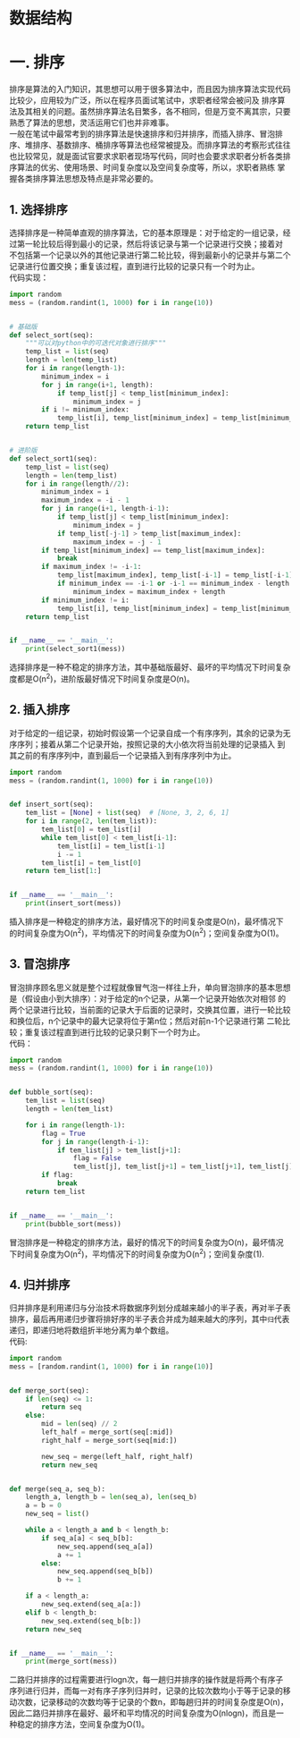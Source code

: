 # 数据结构    

# 一. 排序    
排序是算法的入门知识，其思想可以用于很多算法中，而且因为排序算法实现代码比较少，应用较为广泛，所以在程序员面试笔试中，求职者经常会被问及
排序算法及其相关的问题。虽然排序算法名目繁多，各不相同，但是万变不离其宗，只要熟悉了算法的思想，灵活运用它们也并非难事。     
一般在笔试中最常考到的排序算法是快速排序和归并排序，而插入排序、冒泡排序、堆排序、基数排序、桶排序等算法也经常被提及。而排序算法的考察形式往往
也比较常见，就是面试官要求求职者现场写代码，同时也会要求求职者分析各类排序算法的优劣、使用场景、时间复杂度以及空间复杂度等，所以，求职者熟练
掌握各类排序算法思想及特点是非常必要的。     

## 1. 选择排序     
选择排序是一种简单直观的排序算法，它的基本原理是：对于给定的一组记录，经过第一轮比较后得到最小的记录，然后将该记录与第一个记录进行交换；接着对
不包括第一个记录以外的其他记录进行第二轮比较，得到最新小的记录并与第二个记录进行位置交换；重复该过程，直到进行比较的记录只有一个时为止。      
代码实现：      
```python    
import random
mess = (random.randint(1, 1000) for i in range(10))


# 基础版
def select_sort(seq):
    """可以对python中的可迭代对象进行排序"""
    temp_list = list(seq)
    length = len(temp_list)
    for i in range(length-1):
        minimum_index = i
        for j in range(i+1, length):
            if temp_list[j] < temp_list[minimum_index]:
                minimum_index = j
        if i != minimum_index:
            temp_list[i], temp_list[minimum_index] = temp_list[minimum_index], temp_list[i]
    return temp_list


# 进阶版
def select_sort1(seq):
    temp_list = list(seq)
    length = len(temp_list)
    for i in range(length//2):
        minimum_index = i
        maximum_index = -i - 1
        for j in range(i+1, length-i-1):
            if temp_list[j] < temp_list[minimum_index]:
                minimum_index = j
            if temp_list[-j-1] > temp_list[maximum_index]:
                maximum_index = -j - 1
        if temp_list[minimum_index] == temp_list[maximum_index]:
            break
        if maximum_index != -i-1:
            temp_list[maximum_index], temp_list[-i-1] = temp_list[-i-1], temp_list[maximum_index]
            if minimum_index == -i-1 or -i-1 == minimum_index - length:
                minimum_index = maximum_index + length
        if minimum_index != i:
            temp_list[i], temp_list[minimum_index] = temp_list[minimum_index], temp_list[i]
    return temp_list


if __name__ == '__main__':
    print(select_sort1(mess))
```     
选择排序是一种不稳定的排序方法，其中基础版最好、最坏的平均情况下时间复杂度都是O(n<sup>2</sup>)，进阶版最好情况下时间复杂度是O(n)。


## 2. 插入排序    
对于给定的一组记录，初始时假设第一个记录自成一个有序序列，其余的记录为无序序列；接着从第二个记录开始，按照记录的大小依次将当前处理的记录插入
到其之前的有序序列中，直到最后一个记录插入到有序序列中为止。       
```python    
import random
mess = (random.randint(1, 1000) for i in range(10))


def insert_sort(seq):
    tem_list = [None] + list(seq)  # [None, 3, 2, 6, 1]
    for i in range(2, len(tem_list)):
        tem_list[0] = tem_list[i]
        while tem_list[0] < tem_list[i-1]:
            tem_list[i] = tem_list[i-1]
            i -= 1
        tem_list[i] = tem_list[0]
    return tem_list[1:]


if __name__ == '__main__':
    print(insert_sort(mess))
```     
插入排序是一种稳定的排序方法，最好情况下的时间复杂度是O(n)，最坏情况下的时间复杂度为O(n<sup>2</sup>)，平均情况下的时间复杂度为O(n<sup>2</sup>)；空间复杂度为O(1)。    


## 3. 冒泡排序   
冒泡排序顾名思义就是整个过程就像冒气泡一样往上升，单向冒泡排序的基本思想是（假设由小到大排序）：对于给定的n个记录，从第一个记录开始依次对相邻
的两个记录进行比较，当前面的记录大于后面的记录时，交换其位置，进行一轮比较和换位后，n个记录中的最大记录将位于第n位；然后对前n-1个记录进行第
二轮比较；重复该过程直到进行比较的记录只剩下一个时为止。    
代码：    
```python    
import random
mess = (random.randint(1, 1000) for i in range(10))


def bubble_sort(seq):
    tem_list = list(seq)
    length = len(tem_list)

    for i in range(length-1):
        flag = True
        for j in range(length-i-1):
            if tem_list[j] > tem_list[j+1]:
                flag = False
                tem_list[j], tem_list[j+1] = tem_list[j+1], tem_list[j]
        if flag:
            break
    return tem_list


if __name__ == '__main__':
    print(bubble_sort(mess))
```    
冒泡排序是一种稳定的排序方法，最好的情况下的时间复杂度为O(n)，最坏情况下时间复杂度为O(n<sup>2</sup>)，平均情况下的时间复杂度为O(n<sup>2</sup>)；空间复杂度(1).      

## 4. 归并排序   
归并排序是利用递归与分治技术将数据序列划分成越来越小的半子表，再对半子表排序，最后再用递归步骤将排好序的半子表合并成为越来越大的序列，其中`归`代表递归，即递归地将数组折半地分离为单个数组。     
代码:    
```python    
import random
mess = [random.randint(1, 1000) for i in range(10)]


def merge_sort(seq):
    if len(seq) <= 1:
        return seq
    else:
        mid = len(seq) // 2
        left_half = merge_sort(seq[:mid])
        right_half = merge_sort(seq[mid:])

        new_seq = merge(left_half, right_half)
        return new_seq


def merge(seq_a, seq_b):
    length_a, length_b = len(seq_a), len(seq_b)
    a = b = 0
    new_seq = list()

    while a < length_a and b < length_b:
        if seq_a[a] < seq_b[b]:
            new_seq.append(seq_a[a])
            a += 1
        else:
            new_seq.append(seq_b[b])
            b += 1

    if a < length_a:
        new_seq.extend(seq_a[a:])
    elif b < length_b:
        new_seq.extend(seq_b[b:])
    return new_seq


if __name__ == '__main__':
    print(merge_sort(mess))
```   
二路归并排序的过程需要进行logn次，每一趟归并排序的操作就是将两个有序子序列进行归并，而每一对有序子序列归并时，记录的比较次数均小于等于记录的移动次数，记录移动的次数均等于记录的个数n，即每趟归并的时间复杂度是O(n)，因此二路归并排序在最好、最坏和平均情况的时间复杂度为O(nlogn)，而且是一种稳定的排序方法，空间复杂度为O(1)。
